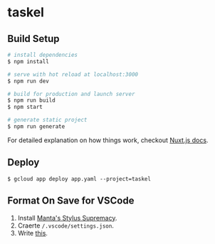 # taskel

## Build Setup

```bash
# install dependencies
$ npm install

# serve with hot reload at localhost:3000
$ npm run dev

# build for production and launch server
$ npm run build
$ npm start

# generate static project
$ npm run generate
```

For detailed explanation on how things work, checkout [Nuxt.js docs](https://nuxtjs.org).

## Deploy

```
$ gcloud app deploy app.yaml --project=taskel
```

## Format On Save for VSCode

1. Install [Manta's Stylus Supremacy](https://marketplace.visualstudio.com/items?itemName=thisismanta.stylus-supremacy).
2. Craerte `/.vscode/settings.json`.
3. Write [this](https://gist.github.com/syuji-higa/1a59b87cc117a75ff9c6eb1724018baf).
